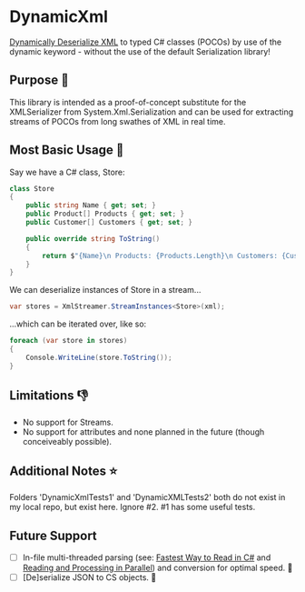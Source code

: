 # DynamicXml
[Dynamically Deserialize XML](https://github.com/MikePreston17/DynamicXml) to typed C# classes (POCOs) by use of the dynamic keyword - without the use of the default Serialization library!

## Purpose :8ball:
This library is intended as a proof-of-concept substitute for the XMLSerializer from System.Xml.Serialization and can be used for extracting streams of POCOs from long swathes of XML in real time.


## Most Basic Usage :wrench:

Say we have a C# class, Store:

```csharp
class Store
{
    public string Name { get; set; }
    public Product[] Products { get; set; }
    public Customer[] Customers { get; set; }        

    public override string ToString()
    {
        return $"{Name}\n Products: {Products.Length}\n Customers: {Customers.Length}";
    }
}

```

We can deserialize instances of Store in a stream...

```csharp
var stores = XmlStreamer.StreamInstances<Store>(xml);
```

...which can be iterated over, like so:

```csharp
foreach (var store in stores)
{
    Console.WriteLine(store.ToString());
}
```

## Limitations :thumbsdown:
* No support for Streams.
* No support for attributes and none planned in the future (though conceiveably possible).

## Additional Notes :star:
Folders 'DynamicXmlTests1' and 'DynamicXMLTests2' both do not exist in my local repo, but exist here.  Ignore #2.  #1 has some useful tests.

## Future Support
- [ ] In-file multi-threaded parsing (see: [Fastest Way to Read in C#](https://cc.davelozinski.com/c-sharp/the-fastest-way-to-read-and-process-text-files) and [Reading and Processing in Parallel](https://cc.davelozinski.com/code/c-sharp-code/read-lines-in-batches-process-in-parallel)) and conversion for optimal speed. :camel:
- [ ] [De]serialize JSON to CS objects. :apple:
